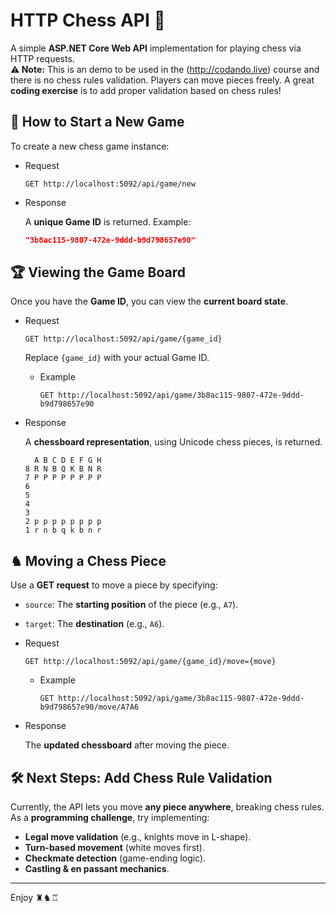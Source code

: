 # HTTP Chess API 🏁

A simple **ASP.NET Core Web API** implementation for playing chess via HTTP requests.  
**⚠️ Note:** This is an demo to be used in the (<http://codando.live>) course and there is no chess rules validation.
Players can move pieces freely. A great **coding exercise** is to add proper validation based on chess rules!

## 🚀 How to Start a New Game

To create a new chess game instance:

* Request

  ```http
  GET http://localhost:5092/api/game/new
  ```

* Response

  A **unique Game ID** is returned.
  Example:

  ```json
  "3b8ac115-9807-472e-9ddd-b9d798657e90"
  ```

## 🏆 Viewing the Game Board

Once you have the **Game ID**, you can view the **current board state**.

* Request

  ```http
  GET http://localhost:5092/api/game/{game_id}
  ```

  Replace `{game_id}` with your actual Game ID.

  * Example

    ```http
    GET http://localhost:5092/api/game/3b8ac115-9807-472e-9ddd-b9d798657e90
    ```

* Response

  A **chessboard representation**, using Unicode chess pieces, is returned.

  ```text
    A B C D E F G H
  8 R N B Q K B N R 
  7 P P P P P P P P 
  6                 
  5                 
  4                 
  3                 
  2 p p p p p p p p 
  1 r n b q k b n r 
  ```

## ♞ Moving a Chess Piece

Use a **GET request** to move a piece by specifying:

* `source`: The **starting position** of the piece (e.g., `A7`).
* `target`: The **destination** (e.g., `A6`).

* Request

  ```http
  GET http://localhost:5092/api/game/{game_id}/move={move}
  ```

  * Example

    ```http
    GET http://localhost:5092/api/game/3b8ac115-9807-472e-9ddd-b9d798657e90/move/A7A6
    ```

* Response

  The **updated chessboard** after moving the piece.

## 🛠️ Next Steps: Add Chess Rule Validation

Currently, the API lets you move **any piece anywhere**, breaking chess rules.  
As a **programming challenge**, try implementing:

* **Legal move validation** (e.g., knights move in L-shape).
* **Turn-based movement** (white moves first).
* **Checkmate detection** (game-ending logic).
* **Castling & en passant mechanics**.

---

Enjoy ♜♞♖
